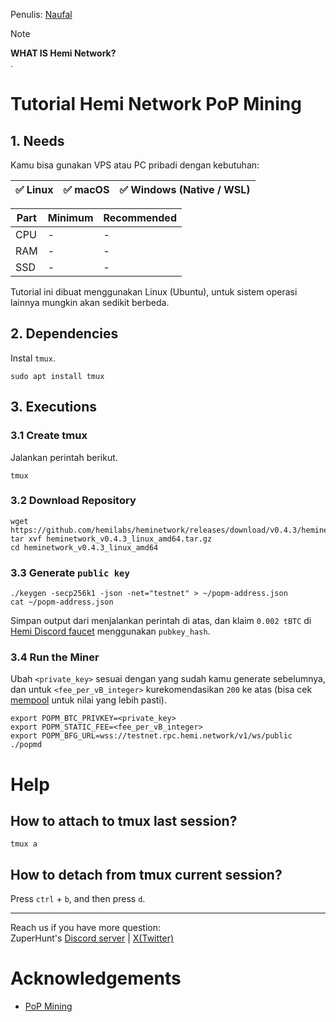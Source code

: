 Penulis: [Naufal](https://x.com/0xfal)

> [!NOTE]
> **WHAT IS Hemi Network?**\
> .

# Tutorial Hemi Network PoP Mining

## 1. Needs

Kamu bisa gunakan VPS atau PC pribadi dengan kebutuhan:

| ✅ Linux | ✅ macOS | ✅ Windows (Native / WSL) |
| ------------- | ------------- | ------------- |

| Part | Minimum | Recommended |
| ------------- | ------------- | ------------- |
| CPU | - | - |
| RAM | - | - |
| SSD | - | - |

Tutorial ini dibuat menggunakan Linux (Ubuntu), untuk sistem operasi lainnya mungkin akan sedikit berbeda.

## 2. Dependencies

Instal `tmux`.

```
sudo apt install tmux
```

## 3. Executions

### 3.1 Create tmux

Jalankan perintah berikut.

```
tmux
```

### 3.2 Download Repository

```
wget https://github.com/hemilabs/heminetwork/releases/download/v0.4.3/heminetwork_v0.4.3_linux_amd64.tar.gz
tar xvf heminetwork_v0.4.3_linux_amd64.tar.gz
cd heminetwork_v0.4.3_linux_amd64
```

### 3.3 Generate `public key`

```
./keygen -secp256k1 -json -net="testnet" > ~/popm-address.json
cat ~/popm-address.json
```

Simpan output dari menjalankan perintah di atas, dan klaim `0.002 tBTC` di [Hemi Discord faucet](https://discord.gg/hemixyz) menggunakan `pubkey_hash`.

### 3.4 Run the Miner

Ubah `<private_key>` sesuai dengan yang sudah kamu generate sebelumnya, dan untuk `<fee_per_vB_integer>` kurekomendasikan `200` ke atas (bisa cek [mempool](https://mempool.space/testnet) untuk nilai yang lebih pasti).

```
export POPM_BTC_PRIVKEY=<private_key>
export POPM_STATIC_FEE=<fee_per_vB_integer>
export POPM_BFG_URL=wss://testnet.rpc.hemi.network/v1/ws/public
./popmd
```

# Help

## How to attach to tmux last session?

```
tmux a
```

## How to detach from tmux current session?

Press `ctrl` + `b`, and then press `d`.

---

Reach us if you have more question:\
ZuperHunt's [Discord server](https://discord.gg/ZuperHunt) | [X(Twitter)](https://twitter.com/ZuperHunt)

# Acknowledgements

* [PoP Mining](https://docs.hemi.xyz/how-to-tutorials/tutorials/setup-part-1)
